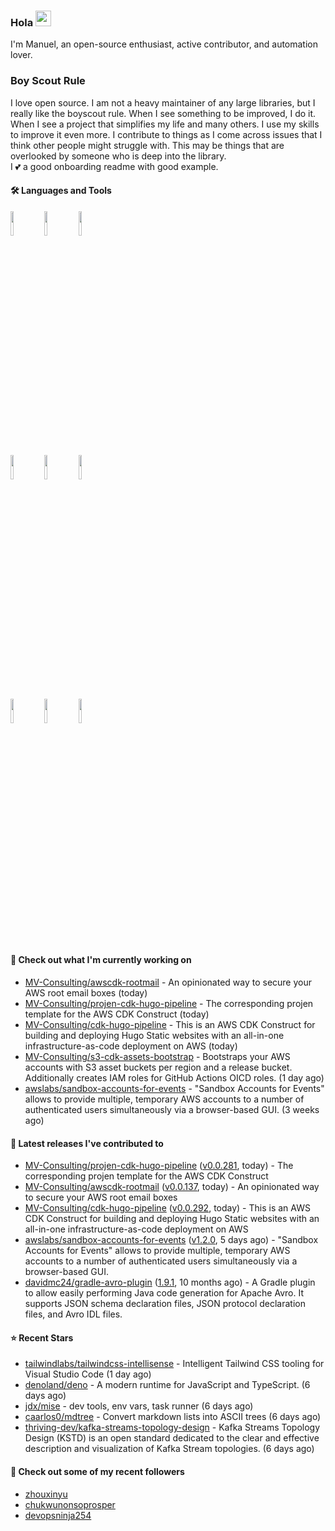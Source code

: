 ### Hola <img src="https://media.giphy.com/media/hvRJCLFzcasrR4ia7z/giphy.gif" width="25px">

I'm Manuel, an open-source enthusiast, active contributor, and automation lover.

### Boy Scout Rule

I love open source. I am not a heavy maintainer of any large libraries, but I really like the boyscout rule. 
When I see something to be improved, I do it. When I see a project
that simplifies my life and many others. I use my skills to improve it even more.
I contribute to things as I come across issues that I think other people might struggle with. 
This may be things that are overlooked by someone who is deep into the library.  
I 💕 a good onboarding readme with good example.

#### 🛠 Languages and Tools
<p>

  <code><img width="10%" src="https://www.vectorlogo.zone/logos/amazon_aws/amazon_aws-ar21.svg"></code>
  <code><img width="10%" src="https://www.vectorlogo.zone/logos/golang/golang-horizontal.svg"></code>
  <code><img width="10%" src="https://www.vectorlogo.zone/logos/kubernetes/kubernetes-ar21.svg"></code>
  <br />
  <code><img width="10%" src="https://www.vectorlogo.zone/logos/helmsh/helmsh-ar21.svg"></code>
  <code><img width="10%" src="https://www.vectorlogo.zone/logos/python/python-horizontal.svg"></code>
  <code><img width="10%" src="https://www.vectorlogo.zone/logos/typescriptlang/typescriptlang-official.svg"></code>
  <br />
  <code><img width="10%" src="https://www.vectorlogo.zone/logos/docker/docker-ar21.svg"></code>
  <code><img width="10%" src="https://www.vectorlogo.zone/logos/gitlab/gitlab-ar21.svg"></code>
  <code><img width="10%" src="https://www.vectorlogo.zone/logos/fluxcdio/fluxcdio-ar21.svg"></code>
  <br />
 
</p>

#### 👷 Check out what I'm currently working on

- [MV-Consulting/awscdk-rootmail](https://github.com/MV-Consulting/awscdk-rootmail) - An opinionated way to secure your AWS root email boxes (today)
- [MV-Consulting/projen-cdk-hugo-pipeline](https://github.com/MV-Consulting/projen-cdk-hugo-pipeline) - The corresponding projen template for the AWS CDK Construct (today)
- [MV-Consulting/cdk-hugo-pipeline](https://github.com/MV-Consulting/cdk-hugo-pipeline) - This is an AWS CDK Construct for building and deploying Hugo Static websites with an all-in-one infrastructure-as-code deployment on AWS (today)
- [MV-Consulting/s3-cdk-assets-bootstrap](https://github.com/MV-Consulting/s3-cdk-assets-bootstrap) - Bootstraps your AWS accounts with S3 asset buckets per region and a release bucket. Additionally creates IAM roles for GitHub Actions OICD roles. (1 day ago)
- [awslabs/sandbox-accounts-for-events](https://github.com/awslabs/sandbox-accounts-for-events) - &#34;Sandbox Accounts for Events&#34; allows to provide multiple, temporary AWS accounts to a number of authenticated users simultaneously via a browser-based GUI. (3 weeks ago)

#### 🔭 Latest releases I've contributed to

- [MV-Consulting/projen-cdk-hugo-pipeline](https://github.com/MV-Consulting/projen-cdk-hugo-pipeline) ([v0.0.281](https://github.com/MV-Consulting/projen-cdk-hugo-pipeline/releases/tag/v0.0.281), today) - The corresponding projen template for the AWS CDK Construct
- [MV-Consulting/awscdk-rootmail](https://github.com/MV-Consulting/awscdk-rootmail) ([v0.0.137](https://github.com/MV-Consulting/awscdk-rootmail/releases/tag/v0.0.137), today) - An opinionated way to secure your AWS root email boxes
- [MV-Consulting/cdk-hugo-pipeline](https://github.com/MV-Consulting/cdk-hugo-pipeline) ([v0.0.292](https://github.com/MV-Consulting/cdk-hugo-pipeline/releases/tag/v0.0.292), today) - This is an AWS CDK Construct for building and deploying Hugo Static websites with an all-in-one infrastructure-as-code deployment on AWS
- [awslabs/sandbox-accounts-for-events](https://github.com/awslabs/sandbox-accounts-for-events) ([v1.2.0](https://github.com/awslabs/sandbox-accounts-for-events/releases/tag/v1.2.0), 5 days ago) - &#34;Sandbox Accounts for Events&#34; allows to provide multiple, temporary AWS accounts to a number of authenticated users simultaneously via a browser-based GUI.
- [davidmc24/gradle-avro-plugin](https://github.com/davidmc24/gradle-avro-plugin) ([1.9.1](https://github.com/davidmc24/gradle-avro-plugin/releases/tag/1.9.1), 10 months ago) - A Gradle plugin to allow easily performing Java code generation for Apache Avro. It supports JSON schema declaration files, JSON protocol declaration files, and Avro IDL files.

#### ⭐ Recent Stars

- [tailwindlabs/tailwindcss-intellisense](https://github.com/tailwindlabs/tailwindcss-intellisense) - Intelligent Tailwind CSS tooling for Visual Studio Code (1 day ago)
- [denoland/deno](https://github.com/denoland/deno) - A modern runtime for JavaScript and TypeScript. (6 days ago)
- [jdx/mise](https://github.com/jdx/mise) - dev tools, env vars, task runner (6 days ago)
- [caarlos0/mdtree](https://github.com/caarlos0/mdtree) - Convert markdown lists into ASCII trees (6 days ago)
- [thriving-dev/kafka-streams-topology-design](https://github.com/thriving-dev/kafka-streams-topology-design) - Kafka Streams Topology Design (KSTD) is an open standard dedicated to the clear and effective description and visualization of Kafka Stream topologies. (6 days ago)

#### 👯 Check out some of my recent followers

- [zhouxinyu](https://github.com/zhouxinyu)
- [chukwunonsoprosper](https://github.com/chukwunonsoprosper)
- [devopsninja254](https://github.com/devopsninja254)





